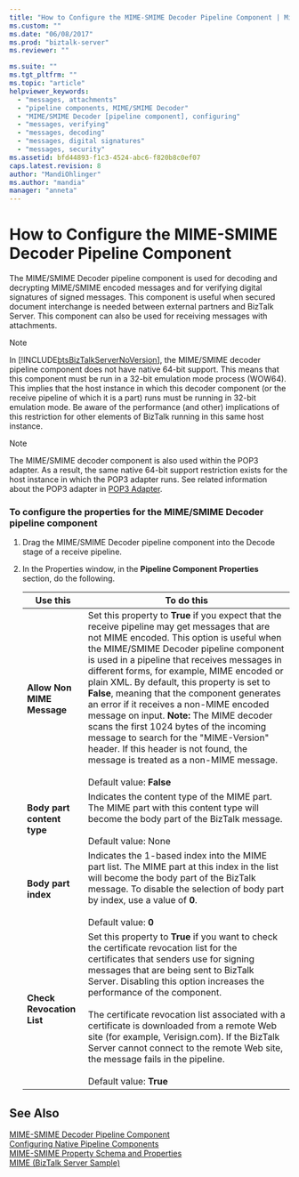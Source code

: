 ```yaml
---
title: "How to Configure the MIME-SMIME Decoder Pipeline Component | Microsoft Docs"
ms.custom: ""
ms.date: "06/08/2017"
ms.prod: "biztalk-server"
ms.reviewer: ""

ms.suite: ""
ms.tgt_pltfrm: ""
ms.topic: "article"
helpviewer_keywords: 
  - "messages, attachments"
  - "pipeline components, MIME/SMIME Decoder"
  - "MIME/SMIME Decoder [pipeline component], configuring"
  - "messages, verifying"
  - "messages, decoding"
  - "messages, digital signatures"
  - "messages, security"
ms.assetid: bfd44893-f1c3-4524-abc6-f820b8c0ef07
caps.latest.revision: 8
author: "MandiOhlinger"
ms.author: "mandia"
manager: "anneta"
---
```

# How to Configure the MIME-SMIME Decoder Pipeline Component
The MIME/SMIME Decoder pipeline component is used for decoding and decrypting MIME/SMIME encoded messages and for verifying digital signatures of signed messages. This component is useful when secured document interchange is needed between external partners and BizTalk Server. This component can also be used for receiving messages with attachments.  
  
> [!NOTE]
>  In [!INCLUDE[btsBizTalkServerNoVersion](../includes/btsbiztalkservernoversion-md.md)], the MIME/SMIME decoder pipeline component does not have native 64-bit support.  This means that this component must be run in a 32-bit emulation mode process (WOW64).  This implies that the host instance in which this decoder component (or the receive pipeline of which it is a part) runs must be running in 32-bit emulation mode.  Be aware of the performance (and other) implications of this restriction for other elements of BizTalk running in this same host instance.  
  
> [!NOTE]
>  The MIME/SMIME decoder component is also used within the POP3 adapter.  As a result, the same native 64-bit support restriction exists for the host instance in which the POP3 adapter runs.  See related information about the POP3 adapter in [POP3 Adapter](../core/pop3-adapter.md).  
  
### To configure the properties for the MIME/SMIME Decoder pipeline component  
  
1.  Drag the MIME/SMIME Decoder pipeline component into the Decode stage of a receive pipeline.  
  
2.  In the Properties window, in the **Pipeline Component Properties** section, do the following.  
  
    |Use this|To do this|  
    |--------------|----------------|  
    |**Allow Non MIME Message**|Set this property to **True** if you expect that the receive pipeline may get messages that are not MIME encoded. This option is useful when the MIME/SMIME Decoder pipeline component is used in a pipeline that receives messages in different forms, for example, MIME encoded or plain XML. By default, this property is set to **False**, meaning that the component generates an error if it receives a non-MIME encoded message on input. **Note:**  The MIME decoder scans the first 1024 bytes of the incoming message to search for the "MIME-Version" header. If this header is not found, the message is treated as a non-MIME message. <br /><br /> Default value: **False**|  
    |**Body part content type**|Indicates the content type of the MIME part. The MIME part with this content type will become the body part of the BizTalk message.<br /><br /> Default value: None|  
    |**Body part index**|Indicates the 1-based index into the MIME part list. The MIME part at this index in the list will become the body part of the BizTalk message. To disable the selection of body part by index, use a value of **0**.<br /><br /> Default value: **0**|  
    |**Check Revocation List**|Set this property to **True** if you want to check the certificate revocation list for the certificates that senders use for signing messages that are being sent to BizTalk Server. Disabling this option increases the performance of the component.<br /><br /> The certificate revocation list associated with a certificate is downloaded from a remote Web site (for example, Verisign.com). If the BizTalk Server cannot connect to the remote Web site, the message fails in the pipeline.<br /><br /> Default value: **True**|  
  
## See Also  
 [MIME-SMIME Decoder Pipeline Component](../core/mime-smime-decoder-pipeline-component.md)   
 [Configuring Native Pipeline Components](../core/configuring-native-pipeline-components.md)   
 [MIME-SMIME Property Schema and Properties](../core/mime-smime-property-schema-and-properties.md)   
 [MIME (BizTalk Server Sample)](../core/mime-biztalk-server-sample.md)